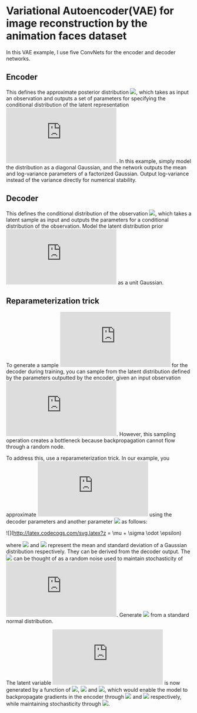 # Variational Autoencoder(VAE) for image reconstruction by the animation faces dataset
In this VAE example, I use five ConvNets for the encoder and decoder networks.

## Encoder
This defines the approximate posterior distribution ![](http://latex.codecogs.com/svg.latex?q(z|x)), which takes as input an observation and outputs a set of parameters for specifying the conditional distribution of the latent representation ![](http://latex.codecogs.com/svg.latex?z). In this example, simply model the distribution as a diagonal Gaussian, and the network outputs the mean and log-variance parameters of a factorized Gaussian. Output log-variance instead of the variance directly for numerical stability.
## Decoder
This defines the conditional distribution of the observation ![](http://latex.codecogs.com/svg.latex?q(x|z)), which takes a latent sample  as input and outputs the parameters for a conditional distribution of the observation. Model the latent distribution prior ![](http://latex.codecogs.com/svg.latex?p(z)) as a unit Gaussian.
## Reparameterization trick
To generate a sample ![](http://latex.codecogs.com/svg.latex?z) for the decoder during training, you can sample from the latent distribution defined by the parameters outputted by the encoder, given an input observation ![](http://latex.codecogs.com/svg.latex?x). However, this sampling operation creates a bottleneck because backpropagation cannot flow through a random node.

To address this, use a reparameterization trick. In our example, you approximate ![](http://latex.codecogs.com/svg.latex?z) using the decoder parameters and another parameter ![](http://latex.codecogs.com/svg.latex?\epsilon) as follows:

![](http://latex.codecogs.com/svg.latex?z = \mu + \sigma \odot \epsilon)

where ![](http://latex.codecogs.com/svg.latex?\mu) and ![](http://latex.codecogs.com/svg.latex?\sigma) represent the mean and standard deviation of a Gaussian distribution respectively. They can be derived from the decoder output. The ![](http://latex.codecogs.com/svg.latex?\epsilon) can be thought of as a random noise used to maintain stochasticity of ![](http://latex.codecogs.com/svg.latex?z). Generate ![](http://latex.codecogs.com/svg.latex?\epsilon) from a standard normal distribution.

The latent variable ![](http://latex.codecogs.com/svg.latex?z) is now generated by a function of ![](http://latex.codecogs.com/svg.latex?\mu), ![](http://latex.codecogs.com/svg.latex?\sigma) and ![](http://latex.codecogs.com/svg.latex?\epsilon), which would enable the model to backpropagate gradients in the encoder through ![](http://latex.codecogs.com/svg.latex?\mu) and ![](http://latex.codecogs.com/svg.latex?\sigma) respectively, while maintaining stochasticity through ![](http://latex.codecogs.com/svg.latex?\epsilon).

